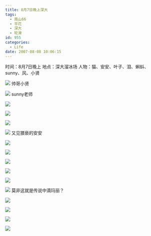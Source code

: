 ```yaml
---
title: 8月7日晚上深大
tags:
  - 南山66
  - 平花
  - 深大
  - 轮滑
id: 955
categories:
  - Life
date: 2007-08-08 10:06:15
---
```


时间：8月7日晚上
地点：深大溜冰场
人物：猫、安安、叶子、泪、蝌蚪、sunny、风、小贤

![](/images/2007/08/08_100156_7508.jpg)
帅哥小贤

![](/images/2007/08/08_100209_7509.jpg)
sunny老师

![](/images/2007/08/08_100311_7510.jpg)

![](/images/2007/08/08_100318_7511.jpg)

![](/images/2007/08/08_100337_7512.jpg)

![](/images/2007/08/08_100346_7513.jpg)
又见猥亵的安安

![](/images/2007/08/08_100408_7514.jpg)

![](/images/2007/08/08_100417_7515.jpg)

![](/images/2007/08/08_100423_7516.jpg)

![](/images/2007/08/08_100431_7517.jpg)

![](/images/2007/08/08_100438_7518.jpg)

![](/images/2007/08/08_100449_7519.jpg)
莫非这就是传说中滴玛丽？

![](/images/2007/08/08_100517_7520.jpg)

![](/images/2007/08/08_100532_7521.jpg)

![](/images/2007/08/08_100539_7522.jpg)

![](/images/2007/08/08_100545_7523.jpg)